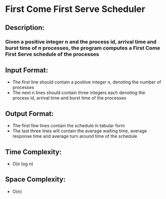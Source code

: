 # First Come First Serve Scheduler
## Description:
### Given a positive integer n and the process id, arrival time and burst time of n processes, the program computes a First Come First Serve schedule of the processes
## Input Format:
* The first line should contain a positive integer n, denoting the number of processes
* The next n lines should contain three integers each denoting the process id, arrival time and burst time of the processes
## Output Format:
* The first few lines contain the schedule in tabular form
* The last three lines will contain the average waiting time, average response time and average turn around time of the schedule
## Time Complexity:
* O(n log n)
## Space Complexity:
* O(n)